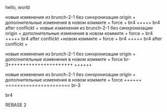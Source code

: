 
hello, world



новые изменения из brunch-2-1 без синхронизации origin + дополнительные изменения в новом коммите + force + br4 +++++ br4 after conflickt +
новые изменения из brunch-2-1 без синхронизации origin + дополнительные изменения в новом коммите + force + br4 +++++ br4 after conflickt +новом коммите + force + br4 +++++ br4 after conflickt +

 
новые изменения из brunch-2-1 без синхронизации origin + дополнительные изменения в новом коммите + force
br-3++++++++++++++++++++++ ++++++

новые изменения из brunch-2-1 без синхронизации origin + дополнительные изменения в новом коммите + force ++++++ ======================
br-3



br4


REBASE 2